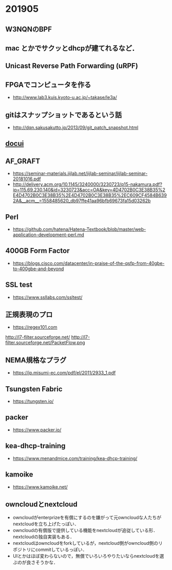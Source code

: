 # 201905

## W3NQNのBPF

## mac とかでサクッとdhcpが建てれるなど．

## Unicast Reverse Path Forwarding (uRPF) 

## FPGAでコンピュータを作る
- http://www.lab3.kuis.kyoto-u.ac.jp/~takase/le3a/

## gitはスナップショットであるという話
- http://dqn.sakusakutto.jp/2013/09/git_patch_snapshot.html

## [docui](https://qiita.com/gorilla0513/items/814f369bb25b1ea3ae00)

## AF_GRAFT
- https://seminar-materials.iijlab.net/iijlab-seminar/iijlab-seminar-20181016.pdf
- http://delivery.acm.org/10.1145/3240000/3230723/p15-nakamura.pdf?ip=115.69.230.140&id=3230723&acc=OA&key=4D4702B0C3E38B35%2E4D4702B0C3E38B35%2E4D4702B0C3E38B35%2EC609CF4584B6392A&__acm__=1558485620_db97ffe41aa96bfb69673fa15d03262b

## Perl
- https://github.com/hatena/Hatena-Textbook/blob/master/web-application-development-perl.md

## 400GB Form Factor
- https://blogs.cisco.com/datacenter/in-praise-of-the-qsfp-from-40gbe-to-400gbe-and-beyond

## SSL test
- https://www.ssllabs.com/ssltest/

## 正規表現のプロ
- https://regex101.com

http://l7-filter.sourceforge.net/
http://l7-filter.sourceforge.net/PacketFlow.png

## NEMA規格なプラグ
- https://jp.misumi-ec.com/pdf/el/2011/2933_1.pdf

## Tsungsten Fabric
- https://tungsten.io/

## packer
- https://www.packer.io/

## kea-dhcp-training
- https://www.menandmice.com/training/kea-dhcp-training/

## kamoike
- https://www.kamoike.net/

## owncloudとnextcloud
- owncloudがenterprizeを有償にするのを嫌がって元owncloudな人たちがnextcloudを立ち上げたっぽい．
- owncloudの有償版で提供している機能をnextcloudが追従している形．nextcloudの独自実装もある．
- nextcloudはowncloudをforkしているが，nextcloud側がowncloud側のリポジトリにcommitしているっぽい．
- UIとかはほぼ変わらないので，無償でいろいろやりたいならnextcloudを選ぶのが良さそうかな．